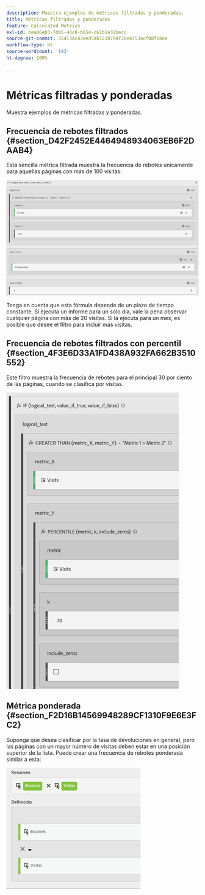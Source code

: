 ```yaml
---
description: Muestra ejemplos de métricas filtradas y ponderadas.
title: Métricas filtradas y ponderadas
feature: Calculated Metrics
exl-id: bea46e03-7d05-44c8-b654-c61b1e32becc
source-git-commit: 35413ac43eed5ab7218794f26e4753acf08f18ee
workflow-type: ht
source-wordcount: '143'
ht-degree: 100%

---
```


# Métricas filtradas y ponderadas

Muestra ejemplos de métricas filtradas y ponderadas.

## Frecuencia de rebotes filtrados {#section_D42F2452E4464948934063EB6F2DAAB4}

Esta sencilla métrica filtrada muestra la frecuencia de rebotes únicamente para aquellas páginas con más de 100 visitas:

![](assets/cm_fbr.png)

Tenga en cuenta que esta fórmula depende de un plazo de tiempo constante. Si ejecuta un informe para un solo día, vale la pena observar cualquier página con más de 20 visitas. Si la ejecuta para un mes, es posible que desee el filtro para incluir más visitas.

## Frecuencia de rebotes filtrados con percentil {#section_4F3E6D33A1FD438A932FA662B3510552}

Este filtro muestra la frecuencia de rebotes para el principal 30 por ciento de las páginas, cuando se clasifica por visitas.

![](assets/cm_wbr_2.png)

## Métrica ponderada {#section_F2D16B14569948289CF1310F9E6E3FC2}

Suponga que desea clasificar por la tasa de devoluciones en general, pero las páginas con un mayor número de visitas deben estar en una posición superior de la lista. Puede crear una frecuencia de rebotes ponderada similar a esta:

![](assets/cm_wbr.png)
